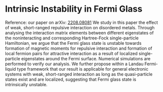 # Intrinsic Instability in Fermi Glass
Reference: our paper on arXiv: [2208.08081](https://arxiv.org/pdf/2208.08081.pdf) 
We study in this paper the effect of weak, short-ranged repulsive interaction on disordered metals. Through analysing the interaction matrix elements between different eigenstates of the noninteracting and corresponding Hartree-Fock single-particle Hamiltonian, we argue that the Fermi
glass state is unstable towards formation of magnetic moments for repulsive interaction and formation of local fermion pairs for attractive interaction as a result of localized single-particle eigenstates around the Fermi surface. Numerical simulations are performed to verify our analysis. We further
propose within a Landau Fermi-liquid type framework that our result is applicable for general electronic systems with weak, short-ranged interaction as long as the quasi-particle states exist and are
localized, suggesting that Fermi glass state is intrinsically unstable.
